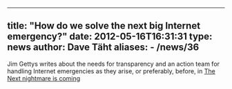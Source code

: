 
---
title: "How do we solve the next big Internet emergency?"
date: 2012-05-16T16:31:31
type: news
author: Dave Täht
aliases:
    - /news/36
---
Jim Gettys writes about the needs for transparency and an action team
for handling Internet emergencies as they arise, or preferably, before,
in [The Next nightmare is
coming](http://gettys.wordpress.com/2012/05/14/the-next-nightmare-is-coming/)
